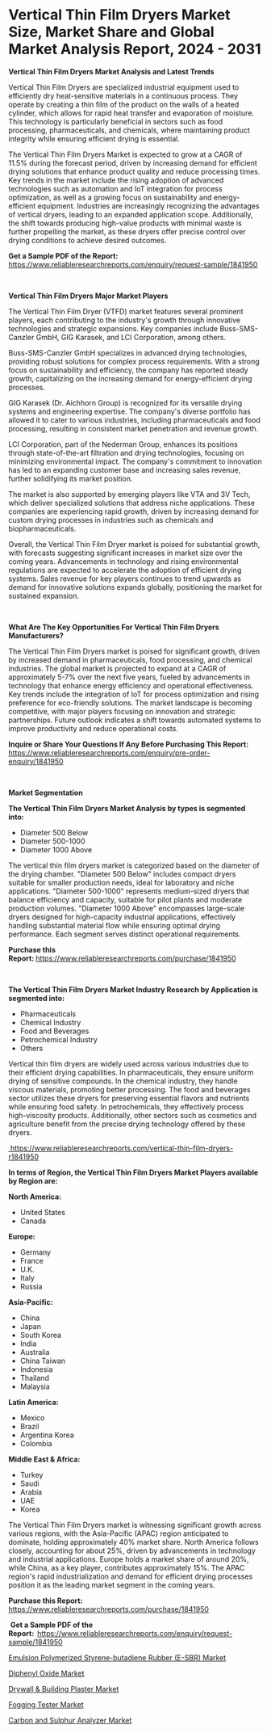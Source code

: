 <p><h1>Vertical Thin Film Dryers Market Size, Market Share and Global Market Analysis Report, 2024 - 2031</h1></p><p><strong>Vertical Thin Film Dryers Market Analysis and Latest Trends</strong></p>
<p><p>Vertical Thin Film Dryers are specialized industrial equipment used to efficiently dry heat-sensitive materials in a continuous process. They operate by creating a thin film of the product on the walls of a heated cylinder, which allows for rapid heat transfer and evaporation of moisture. This technology is particularly beneficial in sectors such as food processing, pharmaceuticals, and chemicals, where maintaining product integrity while ensuring efficient drying is essential.</p><p>The Vertical Thin Film Dryers Market is expected to grow at a CAGR of 11.5% during the forecast period, driven by increasing demand for efficient drying solutions that enhance product quality and reduce processing times. Key trends in the market include the rising adoption of advanced technologies such as automation and IoT integration for process optimization, as well as a growing focus on sustainability and energy-efficient equipment. Industries are increasingly recognizing the advantages of vertical dryers, leading to an expanded application scope. Additionally, the shift towards producing high-value products with minimal waste is further propelling the market, as these dryers offer precise control over drying conditions to achieve desired outcomes.</p></p>
<p><strong>Get a Sample PDF of the Report:&nbsp;</strong> <a href="https://www.reliableresearchreports.com/enquiry/request-sample/1841950?utm_campaign=83&utm_medium=2&utm_source=Github&utm_content=ia&utm_term=16102024&utm_id=vertical-thin-film-dryers">https://www.reliableresearchreports.com/enquiry/request-sample/1841950</a></p>
<p>&nbsp;</p>
<p><strong>Vertical Thin Film Dryers Major Market Players</strong></p>
<p><p>The Vertical Thin Film Dryer (VTFD) market features several prominent players, each contributing to the industry's growth through innovative technologies and strategic expansions. Key companies include Buss-SMS-Canzler GmbH, GIG Karasek, and LCI Corporation, among others.</p><p>Buss-SMS-Canzler GmbH specializes in advanced drying technologies, providing robust solutions for complex process requirements. With a strong focus on sustainability and efficiency, the company has reported steady growth, capitalizing on the increasing demand for energy-efficient drying processes.</p><p>GIG Karasek (Dr. Aichhorn Group) is recognized for its versatile drying systems and engineering expertise. The company's diverse portfolio has allowed it to cater to various industries, including pharmaceuticals and food processing, resulting in consistent market penetration and revenue growth.</p><p>LCI Corporation, part of the Nederman Group, enhances its positions through state-of-the-art filtration and drying technologies, focusing on minimizing environmental impact. The company's commitment to innovation has led to an expanding customer base and increasing sales revenue, further solidifying its market position.</p><p>The market is also supported by emerging players like VTA and 3V Tech, which deliver specialized solutions that address niche applications. These companies are experiencing rapid growth, driven by increasing demand for custom drying processes in industries such as chemicals and biopharmaceuticals.</p><p>Overall, the Vertical Thin Film Dryer market is poised for substantial growth, with forecasts suggesting significant increases in market size over the coming years. Advancements in technology and rising environmental regulations are expected to accelerate the adoption of efficient drying systems. Sales revenue for key players continues to trend upwards as demand for innovative solutions expands globally, positioning the market for sustained expansion.</p></p>
<p>&nbsp;</p>
<p><strong>What Are The Key Opportunities For Vertical Thin Film Dryers Manufacturers?</strong></p>
<p><p>The Vertical Thin Film Dryers market is poised for significant growth, driven by increased demand in pharmaceuticals, food processing, and chemical industries. The global market is projected to expand at a CAGR of approximately 5-7% over the next five years, fueled by advancements in technology that enhance energy efficiency and operational effectiveness. Key trends include the integration of IoT for process optimization and rising preference for eco-friendly solutions. The market landscape is becoming competitive, with major players focusing on innovation and strategic partnerships. Future outlook indicates a shift towards automated systems to improve productivity and reduce operational costs.</p></p>
<p><strong>Inquire or Share Your Questions If Any Before Purchasing This Report:</strong> <a href="https://www.reliableresearchreports.com/enquiry/pre-order-enquiry/1841950?utm_campaign=83&utm_medium=2&utm_source=Github&utm_content=ia&utm_term=16102024&utm_id=vertical-thin-film-dryers">https://www.reliableresearchreports.com/enquiry/pre-order-enquiry/1841950</a></p>
<p>&nbsp;</p>
<p><strong>Market Segmentation</strong></p>
<p><strong>The Vertical Thin Film Dryers Market Analysis by types is segmented into:</strong></p>
<p><ul><li>Diameter 500 Below</li><li>Diameter 500-1000</li><li>Diameter 1000 Above</li></ul></p>
<p><p>The vertical thin film dryers market is categorized based on the diameter of the drying chamber. "Diameter 500 Below" includes compact dryers suitable for smaller production needs, ideal for laboratory and niche applications. "Diameter 500-1000" represents medium-sized dryers that balance efficiency and capacity, suitable for pilot plants and moderate production volumes. "Diameter 1000 Above" encompasses large-scale dryers designed for high-capacity industrial applications, effectively handling substantial material flow while ensuring optimal drying performance. Each segment serves distinct operational requirements.</p></p>
<p><strong>Purchase this Report:&nbsp;</strong><a href="https://www.reliableresearchreports.com/purchase/1841950?utm_campaign=83&utm_medium=2&utm_source=Github&utm_content=ia&utm_term=16102024&utm_id=vertical-thin-film-dryers">https://www.reliableresearchreports.com/purchase/1841950</a></p>
<p>&nbsp;</p>
<p><strong>The Vertical Thin Film Dryers Market Industry Research by Application is segmented into:</strong></p>
<p><ul><li>Pharmaceuticals</li><li>Chemical Industry</li><li>Food and Beverages</li><li>Petrochemical Industry</li><li>Others</li></ul></p>
<p><p>Vertical thin film dryers are widely used across various industries due to their efficient drying capabilities. In pharmaceuticals, they ensure uniform drying of sensitive compounds. In the chemical industry, they handle viscous materials, promoting better processing. The food and beverages sector utilizes these dryers for preserving essential flavors and nutrients while ensuring food safety. In petrochemicals, they effectively process high-viscosity products. Additionally, other sectors such as cosmetics and agriculture benefit from the precise drying technology offered by these dryers.</p></p>
<p><a href="https://www.reliableresearchreports.com/vertical-thin-film-dryers-r1841950?utm_campaign=83&utm_medium=2&utm_source=Github&utm_content=ia&utm_term=16102024&utm_id=vertical-thin-film-dryers">&nbsp;https://www.reliableresearchreports.com/vertical-thin-film-dryers-r1841950</a></p>
<p><strong>In terms of Region, the Vertical Thin Film Dryers Market Players available by Region are:</strong></p>
<p>
    <p> <strong> North America: </strong>
        <ul>
            <li>United States</li>
            <li>Canada</li>
        </ul>
        </p> 
    <p> <strong> Europe: </strong>
        <ul>
            <li>Germany</li>
            <li>France</li>
            <li>U.K.</li>
            <li>Italy</li>
            <li>Russia</li>
        </ul>
        </p> 
    <p> <strong> Asia-Pacific: </strong>
        <ul>
            <li>China</li>
            <li>Japan</li>
            <li>South Korea</li>
            <li>India</li>
            <li>Australia</li>
            <li>China Taiwan</li>
            <li>Indonesia</li>
            <li>Thailand</li>
            <li>Malaysia</li>
        </ul>
        </p> 
    <p> <strong> Latin America: </strong>
        <ul>
            <li>Mexico</li>
            <li>Brazil</li>
            <li>Argentina Korea</li>
            <li>Colombia</li>
        </ul>
        </p> 
    <p> <strong> Middle East & Africa: </strong>
        <ul>
            <li>Turkey</li>
            <li>Saudi</li>
            <li>Arabia</li>
            <li>UAE</li>
            <li>Korea</li>
        </ul>
    </p>
    </p>
<p><p>The Vertical Thin Film Dryers market is witnessing significant growth across various regions, with the Asia-Pacific (APAC) region anticipated to dominate, holding approximately 40% market share. North America follows closely, accounting for about 25%, driven by advancements in technology and industrial applications. Europe holds a market share of around 20%, while China, as a key player, contributes approximately 15%. The APAC region's rapid industrialization and demand for efficient drying processes position it as the leading market segment in the coming years.</p></p>
<p><strong>Purchase this Report: </strong><a href="https://www.reliableresearchreports.com/purchase/1841950?utm_campaign=83&utm_medium=2&utm_source=Github&utm_content=ia&utm_term=16102024&utm_id=vertical-thin-film-dryers">https://www.reliableresearchreports.com/purchase/1841950</a></p>
<p>&nbsp;<strong>Get a Sample PDF of the Report:&nbsp;&nbsp;</strong><a href="https://www.reliableresearchreports.com/enquiry/request-sample/1841950?utm_campaign=83&utm_medium=2&utm_source=Github&utm_content=ia&utm_term=16102024&utm_id=vertical-thin-film-dryers">https://www.reliableresearchreports.com/enquiry/request-sample/1841950</a></p>
<p><strong></strong></p>
<p><p><a href="https://github.com/MatthewHernandez403/Market-Research-Report-List-1/blob/main/emulsion-polymerized-styrene-butadiene-rubber-e-sbr-market.md?utm_campaign=83&utm_medium=2&utm_source=Github&utm_content=ia&utm_term=16102024&utm_id=vertical-thin-film-dryers">Emulsion Polymerized Styrene-butadiene Rubber (E-SBR) Market</a></p><p><a href="https://www.linkedin.com/pulse/diphenyl-oxide-market-trends-focusing-insight-forecast-analysis-1zbyc?utm_campaign=83&utm_medium=2&utm_source=Github&utm_content=ia&utm_term=16102024&utm_id=vertical-thin-film-dryers">Diphenyl Oxide Market</a></p><p><a href="https://www.linkedin.com/pulse/drywall-building-plaster-market-global-share-ranking-overall-gopac?utm_campaign=83&utm_medium=2&utm_source=Github&utm_content=ia&utm_term=16102024&utm_id=vertical-thin-film-dryers">Drywall & Building Plaster Market</a></p><p><a href="https://issuu.com/reportprime-2/docs/fogging-tester-market-size-2030.ppt_25804f74a228fd?utm_campaign=83&utm_medium=2&utm_source=Github&utm_content=ia&utm_term=16102024&utm_id=vertical-thin-film-dryers">Fogging Tester Market</a></p><p><a href="https://issuu.com/reportprime-2/docs/carbon-and-sulphur-analyzer-market-_906fb6c9153824?utm_campaign=83&utm_medium=2&utm_source=Github&utm_content=ia&utm_term=16102024&utm_id=vertical-thin-film-dryers">Carbon and Sulphur Analyzer Market</a></p></p>